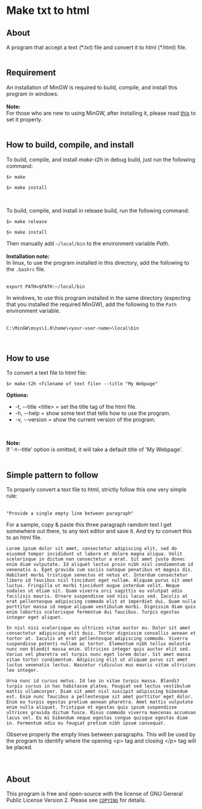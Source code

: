 # Make txt to html

## About
A program that accept a text (\*.txt) file and convert it to html (\*.html) file.
<br><br>

## Requirement
An installation of MinGW is required to build, compile, and install this program in windows.<br>
<br>
__Note:__<br>
For those who are new to using MinGW, after installing it, please
read <a target="_blank" href="https://opensource.com/article/20/8/gnu-windows-mingw" title="Use GNU on Windows with MinGW">this</a> to set it properly.
<br><br>

## How to build, compile, and install
To build, compile, and install *make-t2h* in debug build, just run the following command:<br>

```
$> make

$> make install
```
<br>

To build, compile, and install in release build, run the following command:<br>
```
$> make release

$> make install
```

Then manually add ```~/local/bin``` to the environment variable *Path*.<br>
<br>
__Installation note:__<br>
In linux, to use the program installed in this directory, add the following to the ```.bashrc```
file.<br>
<br>
```
export PATH=$PATH:~/local/bin
```


In windows, to use this program installed in the same directory (expecting that you installed the required MinGW), add the following to the ```Path``` environment variable.<br>
<br>
```
C:\MinGW\msys\1.0\home\<your-user-name>\local\bin
```

<br>

## How to use
To convert a text file to html file:

```
$> make-t2h <filename of text file> --title "My Webpage"
```


__Options:__<br>
* -t, \--title <title\> = set the title tag of the html file.<br>
* -h, \--help = show some text that tells how to use the program.<br>
* -v, \--version = show the current version of the program.<br>
<br>

__Note:__<br>
If '-t\--title' option is omitted, it will take a default title of 'My Webpage'.
<br><br>

## Simple pattern to follow
To properly convert a text file to html, strictly follow this one very simple
rule:<br>
<br>
```
"Provide a single empty line between paragraph"
```

For a sample, copy & paste this three paragraph ramdom text I get somewhere out
there, to any text editor and save it. And try to convert this to an html file.<br>
```
Lorem ipsum dolor sit amet, consectetur adipiscing elit, sed do eiusmod tempor incididunt ut labore et dolore magna aliqua. Velit scelerisque in dictum non consectetur a erat. Sit amet justo donec enim diam vulputate. Id aliquet lectus proin nibh nisl condimentum id venenatis a. Eget gravida cum sociis natoque penatibus et magnis dis. Habitant morbi tristique senectus et netus et. Interdum consectetur libero id faucibus nisl tincidunt eget nullam. Aliquam purus sit amet luctus. Fringilla ut morbi tincidunt augue interdum velit. Neque sodales ut etiam sit. Quam viverra orci sagittis eu volutpat odio facilisis mauris. Ornare suspendisse sed nisi lacus sed. Iaculis at erat pellentesque adipiscing commodo elit at imperdiet dui. Quam nulla porttitor massa id neque aliquam vestibulum morbi. Dignissim diam quis enim lobortis scelerisque fermentum dui faucibus. Turpis egestas integer eget aliquet.

In nisl nisi scelerisque eu ultrices vitae auctor eu. Dolor sit amet consectetur adipiscing elit duis. Tortor dignissim convallis aenean et tortor at. Iaculis at erat pellentesque adipiscing commodo. Viverra suspendisse potenti nullam ac tortor. Elementum nibh tellus molestie nunc non blandit massa enim. Ultricies integer quis auctor elit sed. Varius vel pharetra vel turpis nunc eget lorem dolor. Sit amet massa vitae tortor condimentum. Adipiscing elit ut aliquam purus sit amet luctus venenatis lectus. Nascetur ridiculus mus mauris vitae ultricies leo integer.

Urna nunc id cursus metus. Id leo in vitae turpis massa. Blandit turpis cursus in hac habitasse platea. Feugiat sed lectus vestibulum mattis ullamcorper. Diam sit amet nisl suscipit adipiscing bibendum est. Enim nunc faucibus a pellentesque sit amet porttitor eget dolor. Enim eu turpis egestas pretium aenean pharetra. Amet mattis vulputate enim nulla aliquet. Tristique et egestas quis ipsum suspendisse ultrices gravida dictum fusce. Risus commodo viverra maecenas accumsan lacus vel. Eu mi bibendum neque egestas congue quisque egestas diam in. Fermentum odio eu feugiat pretium nibh ipsum consequat.

```

Observe properly the empty lines between paragraphs. This will be used by the program to identify where the opening \<p\> tag and closing \</p\> tag will be placed.<br>
<br><br>

## About
This program is free and open-source with the license of GNU General Public
License Version 2. Please see [```COPYING```](COPYING) for details.
<br><br>


